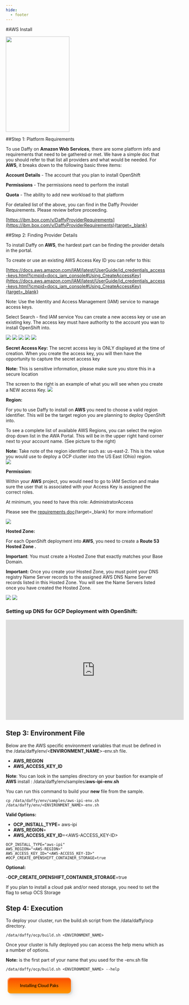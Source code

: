 ```yaml
---
hide:
  - footer
---
```


#AWS Install

<img src='../images/aws_new.jpeg'  align="top" width="200"
    height="300" style = "float">

##Step 1: Platform Requirements

To use Daffy on **Amazon Web Services**, there are some platform info and requirements that need to be gathered or met. We have a simple doc that you should refer to that list all providers and what would be needed.  For **AWS**, it breaks down to the following basic three items:

  **Account Details** - The account that you plan to install OpenShift

  **Permissions** - The permissions need to perform the install

  **Quota** - The ability to add new workload to that platform

  For detailed list of the above, you can find in the Daffy Provider Requirements. Please review before proceeding.

  [https://ibm.box.com/v/DaffyProviderRequirements](https://ibm.box.com/v/DaffyProviderRequirements){target=_blank}

##Step 2: Finding Provider Details

To install Daffy on **AWS**, the hardest part can be finding the provider details in the portal.

To create or use an existing AWS Access Key ID you can refer to this:

[https://docs.aws.amazon.com/IAM/latest/UserGuide/id_credentials_access-keys.html?icmpid=docs_iam_console#Using_CreateAccessKey](https://docs.aws.amazon.com/IAM/latest/UserGuide/id_credentials_access-keys.html?icmpid=docs_iam_console#Using_CreateAccessKey){target=_blank}

Note: Use the Identity and Access Management (IAM) service to manage access keys.

Select Search - find   IAM   service
You can create a new access key or use an existing key. The access key must have authority to the account you wan to install OpenShift into.

<img src='../images/aws_1.png'/>
<img src='../images/aws_2.png'/>
<img src='../images/aws_3.png'/>
<img src='../images/aws_4.png'/>
<img src='../images/aws_5.png'/>

**Secret Access Key:**
The secret access key is ONLY displayed at the time of creation. When you create the access key, you will then have the opportunity to capture the secret access key

**Note:** This is sensitive information, please make sure you store this in a secure location

The screen to the right is an example of what you will see when you create a NEW access Key.
<img src='../images/aws_6.png'/>

**Region:**

For you to use Daffy to install on **AWS** you need to choose a valid region identifier. This will be the target region you are planning to deploy OpenShift into.  

To see a complete list of available AWS Regions, you can select the region drop down list in the AWA Portal. This will be in the upper right hand corner next to your account name. (See picture to the right)

**Note:** Take note of the region identifier such as: us-east-2. This is the value you would use to deploy a OCP cluster into the US East (Ohio) region.  
<img src='../images/aws_7.png'/>  

**Permission:**

Within your **AWS** project, you would need to go to IAM  Section and make sure the user that is associated with your Access Key is assigned the correct roles.  

At minimum, you need to have this role: AdministratorAccess


Please see the [requirements doc](https://ibm.box.com/v/DaffyProviderRequirements){target=_blank} for more information!

<img src='../images/aws_8.png'/>

**Hosted Zone:**

For each OpenShift deployment into **AWS**, you need to create a **Route 53 Hosted Zone .**

**Important**: You must create a Hosted Zone that exactly matches your Base Domain.

**Important:** Once you create your Hosted Zone, you must point your DNS registry Name Server records to the assigned AWS DNS Name Server records listed in this Hosted Zone. You will see the Name Servers listed once you have created the Hosted Zone.

<img src='../images/aws_9.png'/>
<img src='../images/aws_10.png'/>

### Setting up DNS for GCP Deployment with OpenShift:

<html>
   <head>
      <title>HTML Video embed</title>
   </head>
   <body>
    <div style="text-align:center">
      <iframe width="560" height="315" src="https://www.youtube.com/embed/Zg3eFa47PKk" frameborder="0" allowfullscreen></iframe>
      </iframe>
      </div>
   </body>
</html>

## Step 3: Environment File

Below are the AWS specific environment variables that must be defined in the /data/daffy/env/<**ENVIRONMENT_NAME**>-env.sh file.

- **AWS_REGION**
- **AWS_ACCESS_KEY_ID**

**Note**: You can look in the samples directory on your bastion for example of **AWS** install : /data/daffy/env/samples/**aws-ipi-env.sh**

You can run this command to build your **new** file from the sample.
```
cp /data/daffy/env/samples/aws-ipi-env.sh /data/daffy/env/<ENVIRONMENT_NAME>-env.sh
```
**Valid Options:**

- **OCP_INSTALL_TYPE**= aws-ipi
- **AWS_REGION**=<AWS-REGION>
- **AWS_ACCESS_KEY_ID**=<AWS-ACCESS_KEY-ID>

```
OCP_INSTALL_TYPE="aws-ipi"
AWS_REGION="<AWS-REGION>"
AWS_ACCESS_KEY_ID="<AWS-ACCESS_KEY-ID>"
#OCP_CREATE_OPENSHIFT_CONTAINER_STORAGE=true
```

**Optional:**

-**OCP_CREATE_OPENSHIFT_CONTAINER_STORAGE**=true

If you plan to install a cloud pak and/or need storage, you need to set the flag to setup OCS Storage
## Step 4: Execution

To deploy your cluster, run the build.sh script from the /data/daffy/ocp directory.

```
/data/daffy/ocp/build.sh <ENVIRONMENT_NAME>
```

Once your cluster is fully deployed you can access the help menu which as a number of options.

**Note:** <environment> is the first part of your name that you used for the <environment>-env.sh file
```
/data/daffy/ocp/build.sh <ENVIRONMENT_NAME> --help
```
<button onclick="location.href='/daffy/Cloud-Paks/'" class="custom-btn btn-7">
Installing Cloud Paks</button>






<!-- PUT ANY JS OR CSS BELOW HERE-->

<style>

.frame {
  width: 90%;
  margin: 40px auto;
  text-align: center;
}
button {
  margin: 5px;
}
.custom-btn {
  width: 200px;
  height: 50px;
  color: black;
  border-radius: 10px;
  padding: 10px 25px;
  font-family: 'Lato', sans-serif;
  font-weight: 500;
  background: transparent;
  cursor: pointer;
  transition: all 0.3s ease;
  position: relative;
  display: inline-block;
   box-shadow:inset 2px 2px 2px 0px rgba(255,255,255,.5),
   7px 7px 20px 0px rgba(0,0,0,.1),
   4px 4px 5px 0px rgba(0,0,0,.1);
  outline: none;
}

/* 7 */
.btn-7 {
background: linear-gradient(0deg, rgba(255,151,0,1) 0%, rgba(251,75,2,1) 100%);
  line-height: 42px;
  padding: 0;
  border: none;
}
.btn-7 span {
  position: relative;
  display: block;
  width: 100%;
  height: 100%;
}
.btn-7:before,
.btn-7:after {
  position: absolute;
  content: "";
  right: 0;
  bottom: 0;
  background: rgba(251,75,2,1);
  box-shadow:
   -7px -7px 20px 0px rgba(255,255,255,.9),
   -4px -4px 5px 0px rgba(255,255,255,.9),
   7px 7px 20px 0px rgba(0,0,0,.2),
   4px 4px 5px 0px rgba(0,0,0,.3);
  transition: all 0.3s ease;
}
.btn-7:before{
   height: 0%;
   width: 2px;
}
.btn-7:after {
  width: 0%;
  height: 2px;
}
.btn-7:hover{
  color: rgba(251,75,2,1);
  background: transparent;
}
.btn-7:hover:before {
  height: 100%;
}
.btn-7:hover:after {
  width: 100%;
}
.btn-7 span:before,
.btn-7 span:after {
  position: absolute;
  content: "";
  left: 0;
  top: 0;
  background: rgba(251,75,2,1);
  box-shadow:
   -7px -7px 20px 0px rgba(255,255,255,.9),
   -4px -4px 5px 0px rgba(255,255,255,.9),
   7px 7px 20px 0px rgba(0,0,0,.2),
   4px 4px 5px 0px rgba(0,0,0,.3);
  transition: all 0.3s ease;
}
.btn-7 span:before {
  width: 2px;
  height: 0%;
}
.btn-7 span:after {
  height: 2px;
  width: 0%;
}
.btn-7 span:hover:before {
  height: 100%;
}
.btn-7 span:hover:after {
  width: 100%;
}
}
</style>
